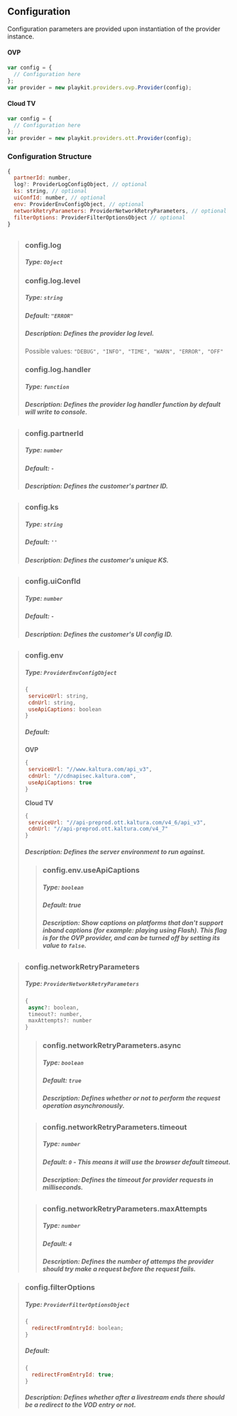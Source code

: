 ## Configuration

Configuration parameters are provided upon instantiation of the provider instance.

#### OVP

```js
var config = {
  // Configuration here
};
var provider = new playkit.providers.ovp.Provider(config);
```

#### Cloud TV

```js
var config = {
  // Configuration here
};
var provider = new playkit.providers.ott.Provider(config);
```

### Configuration Structure

```js
{
  partnerId: number,
  log?: ProviderLogConfigObject, // optional
  ks: string, // optional
  uiConfId: number, // optional
  env: ProviderEnvConfigObject, // optional
  networkRetryParameters: ProviderNetworkRetryParameters, // optional
  filterOptions: ProviderFilterOptionsObject // optional
}
```

##

> ### config.log
>
> ##### Type: `Object`
>
> ### config.log.level
>
> ##### Type: `string`
>
> ##### Default: `"ERROR"`
>
> ##### Description: Defines the provider log level.
>
> Possible values: `"DEBUG", "INFO", "TIME", "WARN", "ERROR", "OFF"`
>
> ### config.log.handler
>
> ##### Type: `function`
>
> ##### Description: Defines the provider log handler function by default will write to console.

##

> ### config.partnerId
>
> ##### Type: `number`
>
> ##### Default: `-`
>
> ##### Description: Defines the customer's partner ID.

##

> ### config.ks
>
> ##### Type: `string`
>
> ##### Default: `''`
>
> ##### Description: Defines the customer's unique KS.

##

> ### config.uiConfId
>
> ##### Type: `number`
>
> ##### Default: `-`
>
> ##### Description: Defines the customer's UI config ID.

##

> ### config.env
>
> ##### Type: `ProviderEnvConfigObject`
>
> ```js
> {
>  serviceUrl: string,
>  cdnUrl: string,
>  useApiCaptions: boolean
> }
> ```
>
> ##### Default:
>
> **OVP**
>
> ```js
> {
>  serviceUrl: "//www.kaltura.com/api_v3",
>  cdnUrl: "//cdnapisec.kaltura.com",
>  useApiCaptions: true
> }
> ```
>
> **Cloud TV**
>
> ```js
> {
>  serviceUrl: "//api-preprod.ott.kaltura.com/v4_6/api_v3",
>  cdnUrl: "//api-preprod.ott.kaltura.com/v4_7"
> }
> ```
>
> ##### Description: Defines the server environment to run against.
>
> > ### config.env.useApiCaptions
> >
> > ##### Type: `boolean`
> >
> > ##### Default: true
> >
> > ##### Description: Show captions on platforms that don't support inband captions (for example: playing using Flash). This flag is for the OVP provider, and can be turned off by setting its value to `false`.

##

> ### config.networkRetryParameters
>
> ##### Type: `ProviderNetworkRetryParameters`
>
> ```js
> {
>  async?: boolean,
>  timeout?: number,
>  maxAttempts?: number
> }
> ```
>
> > ### config.networkRetryParameters.async
> >
> > ##### Type: `boolean`
> >
> > ##### Default: `true`
> >
> > ##### Description: Defines whether or not to perform the request operation asynchronously.
>
> ##
>
> > ### config.networkRetryParameters.timeout
> >
> > ##### Type: `number`
> >
> > ##### Default: `0` - This means it will use the browser default timeout.
> >
> > ##### Description: Defines the timeout for provider requests in milliseconds.
>
> ##
>
> > ### config.networkRetryParameters.maxAttempts
> >
> > ##### Type: `number`
> >
> > ##### Default: `4`
> >
> > ##### Description: Defines the number of attemps the provider should try make a request before the request fails.

> ### config.filterOptions
>
> ##### Type: `ProviderFilterOptionsObject`
>
> ```js
> {
>   redirectFromEntryId: boolean;
> }
> ```
>
> ##### Default:
>
> ```js
> {
>   redirectFromEntryId: true;
> }
> ```
>
> ##### Description: Defines whether after a livestream ends there should be a redirect to the VOD entry or not.
